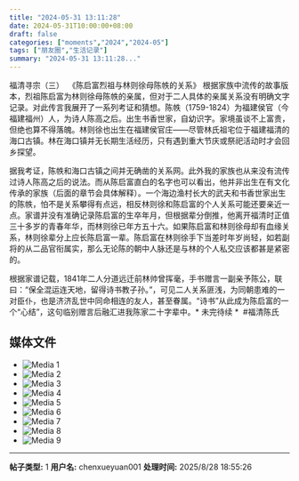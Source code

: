 ```yaml
---
title: "2024-05-31 13:11:28"
date: 2024-05-31T10:00:00+08:00
draft: false
categories: ["moments","2024","2024-05"]
tags: ["朋友圈","生活记录"]
summary: "2024-05-31 13:11:28..."
---
```


福清寻宗（三）
​
《​陈启富烈祖与林则徐母陈帙的关系》
​
​根据家族中流传的故事版本，烈祖陈启富为林则徐母陈帙的亲属，但对于二人具体的亲属关系没有明确文字记录。对此传言我展开了一系列考证和猜想。
​
​陈帙（1759-1824）为福建侯官（今福建福州）人，为诗人陈高之后。出生书香世家，自幼识字。家境虽谈不上富贵，但绝也算不得落魄。林则徐也出生在福建侯官庄——尽管林氏祖宅位于福建福清的海口古镇。林在海口镇并无长期生活经历，只有遇到重大节庆或祭祀活动时才会回乡探望。

据我考证，陈帙和海口古镇之间并无确凿的关系网。此外我的家族也从来没有流传过诗人陈高之后的说法。而从陈启富直白的名字也可以看出，他并非出生在有文化传承的家族（后面的章节会具体解释）。一个海边渔村长大的武夫和书香世家出生的陈帙，怕不是关系攀得有点远，相反林则徐和陈启富的个人关系可能还要亲近一点。
​
​家谱并没有准确记录陈启富的生卒年月，但根据辈分倒推，他离开福清时正值三十多岁的青春年华，而林则徐已年方五十六。如果陈启富和林则徐母却有血缘关系，林则徐辈分上应长陈启富一辈。陈启富在林则徐手下当差时年岁尚轻，如若副将的从二品官衔属实，那么无论陈的朝中人脉还是与林的个人私交应该都甚是紧密的。

​根据家谱记载，1841年二人分道远迁前林帅曾挥毫，手书赠言一副亲予陈公，联曰：“保全混运连天地，留得诗书教子孙。”，可见二人关系匪浅，为同朝患难的一对臣仆，也是济济乱世中同命相连的友人，甚至眷属。“诗书”从此成为陈启富的一个“心结”，这句临别赠言后融汇进我陈家二十字辈中。
​​
​* 未完待续 *
​
​​#福清陈氏

## 媒体文件

- ![Media 1](/Moments/photos/2024-05-31/202405311311280.jpg)
- ![Media 2](/Moments/photos/2024-05-31/202405311311281.jpg)
- ![Media 3](/Moments/photos/2024-05-31/202405311311282.jpg)
- ![Media 4](/Moments/photos/2024-05-31/202405311311283.jpg)
- ![Media 5](/Moments/photos/2024-05-31/202405311311284.jpg)
- ![Media 6](/Moments/photos/2024-05-31/202405311311285.jpg)
- ![Media 7](/Moments/photos/2024-05-31/202405311311286.jpg)
- ![Media 8](/Moments/photos/2024-05-31/202405311311287.jpg)
- ![Media 9](/Moments/photos/2024-05-31/202405311311288.jpg)

---

**帖子类型:** 1
**用户名:** chenxueyuan001
**处理时间:** 2025/8/28 18:55:26